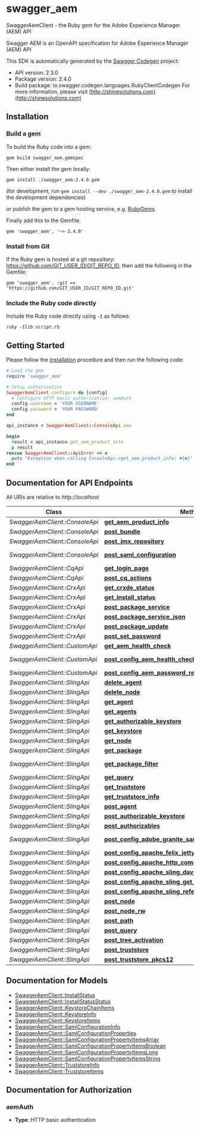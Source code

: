 # swagger_aem

SwaggerAemClient - the Ruby gem for the Adobe Experience Manager (AEM) API

Swagger AEM is an OpenAPI specification for Adobe Experience Manager (AEM) API

This SDK is automatically generated by the [Swagger Codegen](https://github.com/swagger-api/swagger-codegen) project:

- API version: 2.3.0
- Package version: 2.4.0
- Build package: io.swagger.codegen.languages.RubyClientCodegen
For more information, please visit [http://shinesolutions.com](http://shinesolutions.com)

## Installation

### Build a gem

To build the Ruby code into a gem:

```shell
gem build swagger_aem.gemspec
```

Then either install the gem locally:

```shell
gem install ./swagger_aem-2.4.0.gem
```
(for development, run `gem install --dev ./swagger_aem-2.4.0.gem` to install the development dependencies)

or publish the gem to a gem hosting service, e.g. [RubyGems](https://rubygems.org/).

Finally add this to the Gemfile:

    gem 'swagger_aem', '~> 2.4.0'

### Install from Git

If the Ruby gem is hosted at a git repository: https://github.com/GIT_USER_ID/GIT_REPO_ID, then add the following in the Gemfile:

    gem 'swagger_aem', :git => 'https://github.com/GIT_USER_ID/GIT_REPO_ID.git'

### Include the Ruby code directly

Include the Ruby code directly using `-I` as follows:

```shell
ruby -Ilib script.rb
```

## Getting Started

Please follow the [installation](#installation) procedure and then run the following code:
```ruby
# Load the gem
require 'swagger_aem'

# Setup authorization
SwaggerAemClient.configure do |config|
  # Configure HTTP basic authorization: aemAuth
  config.username = 'YOUR USERNAME'
  config.password = 'YOUR PASSWORD'
end

api_instance = SwaggerAemClient::ConsoleApi.new

begin
  result = api_instance.get_aem_product_info
  p result
rescue SwaggerAemClient::ApiError => e
  puts "Exception when calling ConsoleApi->get_aem_product_info: #{e}"
end

```

## Documentation for API Endpoints

All URIs are relative to *http://localhost*

Class | Method | HTTP request | Description
------------ | ------------- | ------------- | -------------
*SwaggerAemClient::ConsoleApi* | [**get_aem_product_info**](docs/ConsoleApi.md#get_aem_product_info) | **GET** /system/console/status-productinfo.json | 
*SwaggerAemClient::ConsoleApi* | [**post_bundle**](docs/ConsoleApi.md#post_bundle) | **POST** /system/console/bundles/{name} | 
*SwaggerAemClient::ConsoleApi* | [**post_jmx_repository**](docs/ConsoleApi.md#post_jmx_repository) | **POST** /system/console/jmx/com.adobe.granite:type&#x3D;Repository/op/{action} | 
*SwaggerAemClient::ConsoleApi* | [**post_saml_configuration**](docs/ConsoleApi.md#post_saml_configuration) | **POST** /system/console/configMgr/com.adobe.granite.auth.saml.SamlAuthenticationHandler | 
*SwaggerAemClient::CqApi* | [**get_login_page**](docs/CqApi.md#get_login_page) | **GET** /libs/granite/core/content/login.html | 
*SwaggerAemClient::CqApi* | [**post_cq_actions**](docs/CqApi.md#post_cq_actions) | **POST** /.cqactions.html | 
*SwaggerAemClient::CrxApi* | [**get_crxde_status**](docs/CrxApi.md#get_crxde_status) | **GET** /crx/server/crx.default/jcr:root/.1.json | 
*SwaggerAemClient::CrxApi* | [**get_install_status**](docs/CrxApi.md#get_install_status) | **GET** /crx/packmgr/installstatus.jsp | 
*SwaggerAemClient::CrxApi* | [**post_package_service**](docs/CrxApi.md#post_package_service) | **POST** /crx/packmgr/service.jsp | 
*SwaggerAemClient::CrxApi* | [**post_package_service_json**](docs/CrxApi.md#post_package_service_json) | **POST** /crx/packmgr/service/.json/{path} | 
*SwaggerAemClient::CrxApi* | [**post_package_update**](docs/CrxApi.md#post_package_update) | **POST** /crx/packmgr/update.jsp | 
*SwaggerAemClient::CrxApi* | [**post_set_password**](docs/CrxApi.md#post_set_password) | **POST** /crx/explorer/ui/setpassword.jsp | 
*SwaggerAemClient::CustomApi* | [**get_aem_health_check**](docs/CustomApi.md#get_aem_health_check) | **GET** /system/health | 
*SwaggerAemClient::CustomApi* | [**post_config_aem_health_check_servlet**](docs/CustomApi.md#post_config_aem_health_check_servlet) | **POST** /apps/system/config/com.shinesolutions.healthcheck.hc.impl.ActiveBundleHealthCheck | 
*SwaggerAemClient::CustomApi* | [**post_config_aem_password_reset**](docs/CustomApi.md#post_config_aem_password_reset) | **POST** /apps/system/config/com.shinesolutions.aem.passwordreset.Activator | 
*SwaggerAemClient::SlingApi* | [**delete_agent**](docs/SlingApi.md#delete_agent) | **DELETE** /etc/replication/agents.{runmode}/{name} | 
*SwaggerAemClient::SlingApi* | [**delete_node**](docs/SlingApi.md#delete_node) | **DELETE** /{path}/{name} | 
*SwaggerAemClient::SlingApi* | [**get_agent**](docs/SlingApi.md#get_agent) | **GET** /etc/replication/agents.{runmode}/{name} | 
*SwaggerAemClient::SlingApi* | [**get_agents**](docs/SlingApi.md#get_agents) | **GET** /etc/replication/agents.{runmode}.-1.json | 
*SwaggerAemClient::SlingApi* | [**get_authorizable_keystore**](docs/SlingApi.md#get_authorizable_keystore) | **GET** /{intermediatePath}/{authorizableId}.ks.json | 
*SwaggerAemClient::SlingApi* | [**get_keystore**](docs/SlingApi.md#get_keystore) | **GET** /{intermediatePath}/{authorizableId}/keystore/store.p12 | 
*SwaggerAemClient::SlingApi* | [**get_node**](docs/SlingApi.md#get_node) | **GET** /{path}/{name} | 
*SwaggerAemClient::SlingApi* | [**get_package**](docs/SlingApi.md#get_package) | **GET** /etc/packages/{group}/{name}-{version}.zip | 
*SwaggerAemClient::SlingApi* | [**get_package_filter**](docs/SlingApi.md#get_package_filter) | **GET** /etc/packages/{group}/{name}-{version}.zip/jcr:content/vlt:definition/filter.tidy.2.json | 
*SwaggerAemClient::SlingApi* | [**get_query**](docs/SlingApi.md#get_query) | **GET** /bin/querybuilder.json | 
*SwaggerAemClient::SlingApi* | [**get_truststore**](docs/SlingApi.md#get_truststore) | **GET** /etc/truststore/truststore.p12 | 
*SwaggerAemClient::SlingApi* | [**get_truststore_info**](docs/SlingApi.md#get_truststore_info) | **GET** /libs/granite/security/truststore.json | 
*SwaggerAemClient::SlingApi* | [**post_agent**](docs/SlingApi.md#post_agent) | **POST** /etc/replication/agents.{runmode}/{name} | 
*SwaggerAemClient::SlingApi* | [**post_authorizable_keystore**](docs/SlingApi.md#post_authorizable_keystore) | **POST** /{intermediatePath}/{authorizableId}.ks.html | 
*SwaggerAemClient::SlingApi* | [**post_authorizables**](docs/SlingApi.md#post_authorizables) | **POST** /libs/granite/security/post/authorizables | 
*SwaggerAemClient::SlingApi* | [**post_config_adobe_granite_saml_authentication_handler**](docs/SlingApi.md#post_config_adobe_granite_saml_authentication_handler) | **POST** /apps/system/config/com.adobe.granite.auth.saml.SamlAuthenticationHandler.config | 
*SwaggerAemClient::SlingApi* | [**post_config_apache_felix_jetty_based_http_service**](docs/SlingApi.md#post_config_apache_felix_jetty_based_http_service) | **POST** /apps/system/config/org.apache.felix.http | 
*SwaggerAemClient::SlingApi* | [**post_config_apache_http_components_proxy_configuration**](docs/SlingApi.md#post_config_apache_http_components_proxy_configuration) | **POST** /apps/system/config/org.apache.http.proxyconfigurator.config | 
*SwaggerAemClient::SlingApi* | [**post_config_apache_sling_dav_ex_servlet**](docs/SlingApi.md#post_config_apache_sling_dav_ex_servlet) | **POST** /apps/system/config/org.apache.sling.jcr.davex.impl.servlets.SlingDavExServlet | 
*SwaggerAemClient::SlingApi* | [**post_config_apache_sling_get_servlet**](docs/SlingApi.md#post_config_apache_sling_get_servlet) | **POST** /apps/system/config/org.apache.sling.servlets.get.DefaultGetServlet | 
*SwaggerAemClient::SlingApi* | [**post_config_apache_sling_referrer_filter**](docs/SlingApi.md#post_config_apache_sling_referrer_filter) | **POST** /apps/system/config/org.apache.sling.security.impl.ReferrerFilter | 
*SwaggerAemClient::SlingApi* | [**post_node**](docs/SlingApi.md#post_node) | **POST** /{path}/{name} | 
*SwaggerAemClient::SlingApi* | [**post_node_rw**](docs/SlingApi.md#post_node_rw) | **POST** /{path}/{name}.rw.html | 
*SwaggerAemClient::SlingApi* | [**post_path**](docs/SlingApi.md#post_path) | **POST** /{path}/ | 
*SwaggerAemClient::SlingApi* | [**post_query**](docs/SlingApi.md#post_query) | **POST** /bin/querybuilder.json | 
*SwaggerAemClient::SlingApi* | [**post_tree_activation**](docs/SlingApi.md#post_tree_activation) | **POST** /etc/replication/treeactivation.html | 
*SwaggerAemClient::SlingApi* | [**post_truststore**](docs/SlingApi.md#post_truststore) | **POST** /libs/granite/security/post/truststore | 
*SwaggerAemClient::SlingApi* | [**post_truststore_pkcs12**](docs/SlingApi.md#post_truststore_pkcs12) | **POST** /etc/truststore | 


## Documentation for Models

 - [SwaggerAemClient::InstallStatus](docs/InstallStatus.md)
 - [SwaggerAemClient::InstallStatusStatus](docs/InstallStatusStatus.md)
 - [SwaggerAemClient::KeystoreChainItems](docs/KeystoreChainItems.md)
 - [SwaggerAemClient::KeystoreInfo](docs/KeystoreInfo.md)
 - [SwaggerAemClient::KeystoreItems](docs/KeystoreItems.md)
 - [SwaggerAemClient::SamlConfigurationInfo](docs/SamlConfigurationInfo.md)
 - [SwaggerAemClient::SamlConfigurationProperties](docs/SamlConfigurationProperties.md)
 - [SwaggerAemClient::SamlConfigurationPropertyItemsArray](docs/SamlConfigurationPropertyItemsArray.md)
 - [SwaggerAemClient::SamlConfigurationPropertyItemsBoolean](docs/SamlConfigurationPropertyItemsBoolean.md)
 - [SwaggerAemClient::SamlConfigurationPropertyItemsLong](docs/SamlConfigurationPropertyItemsLong.md)
 - [SwaggerAemClient::SamlConfigurationPropertyItemsString](docs/SamlConfigurationPropertyItemsString.md)
 - [SwaggerAemClient::TruststoreInfo](docs/TruststoreInfo.md)
 - [SwaggerAemClient::TruststoreItems](docs/TruststoreItems.md)


## Documentation for Authorization


### aemAuth

- **Type**: HTTP basic authentication

